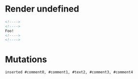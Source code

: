 # Render undefined
```html
<!---->
<!---->
Foo!
<!---->
<!---->
```

# Mutations
```
inserted #comment0, #comment1, #text2, #comment3, #comment4
```